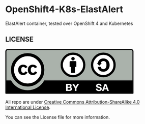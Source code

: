 # OpenShift4-K8s-ElastAlert
ElastAlert container, tested over OpenShift 4 and Kubernetes




## LICENSE
![License Logo](./img/license/CC4-by-sa.png)

All repo are under [Creative Commons Attribution-ShareAlike 4.0 International License](http://creativecommons.org/licenses/by-sa/4.0/).

You can see the License file for more information.
